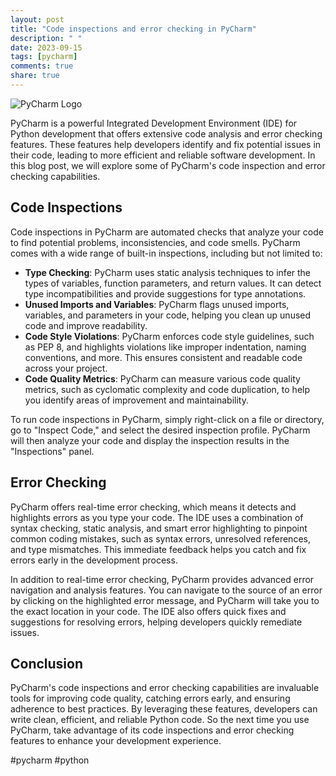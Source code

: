 ```yaml
---
layout: post
title: "Code inspections and error checking in PyCharm"
description: " "
date: 2023-09-15
tags: [pycharm]
comments: true
share: true
---
```


![PyCharm Logo](https://www.jetbrains.com/pycharm/img/logo/pycharm_logo.svg)

PyCharm is a powerful Integrated Development Environment (IDE) for Python development that offers extensive code analysis and error checking features. These features help developers identify and fix potential issues in their code, leading to more efficient and reliable software development. In this blog post, we will explore some of PyCharm's code inspection and error checking capabilities.

## Code Inspections

Code inspections in PyCharm are automated checks that analyze your code to find potential problems, inconsistencies, and code smells. PyCharm comes with a wide range of built-in inspections, including but not limited to:

- **Type Checking**: PyCharm uses static analysis techniques to infer the types of variables, function parameters, and return values. It can detect type incompatibilities and provide suggestions for type annotations.
- **Unused Imports and Variables**: PyCharm flags unused imports, variables, and parameters in your code, helping you clean up unused code and improve readability.
- **Code Style Violations**: PyCharm enforces code style guidelines, such as PEP 8, and highlights violations like improper indentation, naming conventions, and more. This ensures consistent and readable code across your project.
- **Code Quality Metrics**: PyCharm can measure various code quality metrics, such as cyclomatic complexity and code duplication, to help you identify areas of improvement and maintainability.

To run code inspections in PyCharm, simply right-click on a file or directory, go to "Inspect Code," and select the desired inspection profile. PyCharm will then analyze your code and display the inspection results in the "Inspections" panel.

## Error Checking

PyCharm offers real-time error checking, which means it detects and highlights errors as you type your code. The IDE uses a combination of syntax checking, static analysis, and smart error highlighting to pinpoint common coding mistakes, such as syntax errors, unresolved references, and type mismatches. This immediate feedback helps you catch and fix errors early in the development process.

In addition to real-time error checking, PyCharm provides advanced error navigation and analysis features. You can navigate to the source of an error by clicking on the highlighted error message, and PyCharm will take you to the exact location in your code. The IDE also offers quick fixes and suggestions for resolving errors, helping developers quickly remediate issues.

## Conclusion

PyCharm's code inspections and error checking capabilities are invaluable tools for improving code quality, catching errors early, and ensuring adherence to best practices. By leveraging these features, developers can write clean, efficient, and reliable Python code. So the next time you use PyCharm, take advantage of its code inspections and error checking features to enhance your development experience.

#pycharm #python